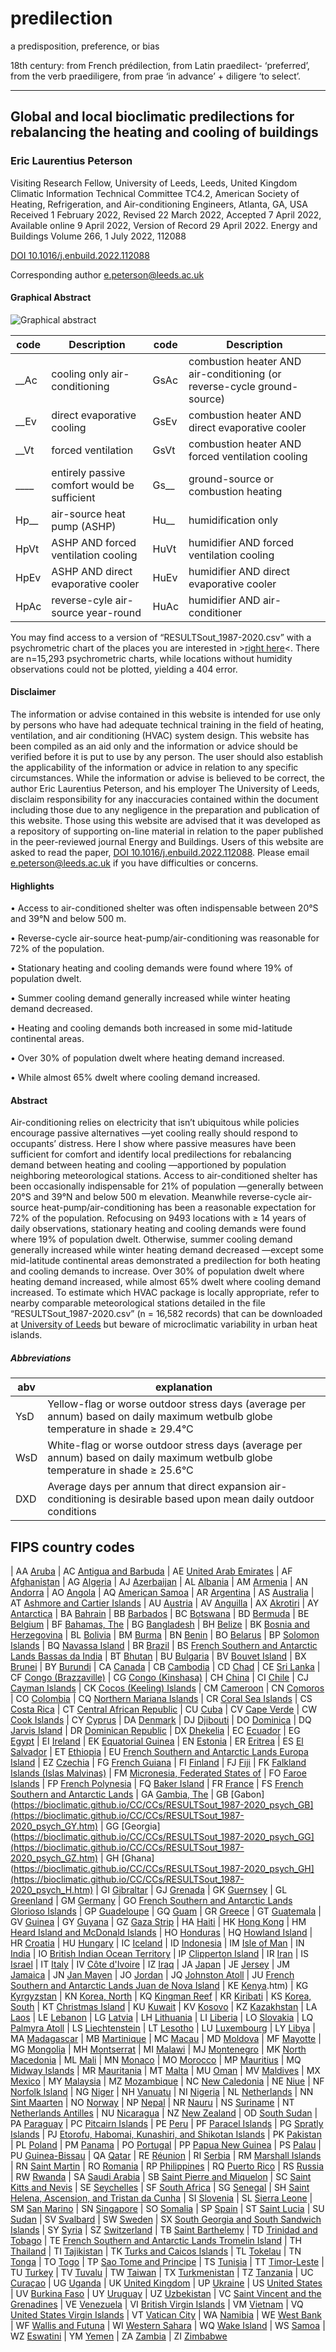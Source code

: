 # predilection

a predisposition, preference, or bias

18th century: from French prédilection, from Latin praedilect- ‘preferred’, from the verb praediligere, from prae ‘in advance’ + diligere ‘to select’.

---------------------------------------

## Global and local bioclimatic predilections for rebalancing the heating and cooling of buildings
### Eric Laurentius Peterson
Visiting Research Fellow, University of Leeds, Leeds, United Kingdom
Climatic Information Technical Committee TC4.2, American Society of Heating, Refrigeration, and Air-conditioning Engineers, Atlanta, GA, USA
Received 1 February 2022, Revised 22 March 2022, Accepted 7 April 2022, Available online 9 April 2022, Version of Record 29 April 2022.
Energy and Buildings Volume 266, 1 July 2022, 112088

[DOI 10.1016/j.enbuild.2022.112088](https://doi.org/10.1016/j.enbuild.2022.112088)

Corresponding author <e.peterson@leeds.ac.uk>

#### Graphical Abstract
![Graphical abstract](https://bioclimatic.github.io/predilection/Graphical_Abstract.jpg "Graphical abstract")

| code | Description | code | Description |
| ---- | ----------- | ---- | ----------- |
| __Ac | cooling only air-conditioning | GsAc | combustion heater AND air-conditioning (or reverse-cycle ground-source)|
| __Ev | direct evaporative cooling | GsEv | combustion heater AND direct evaporative cooler |
| __Vt | forced ventilation | GsVt | combustion heater AND forced ventilation cooling |
| ____ | entirely passive comfort would be sufficient | Gs__ | ground-source or combustion heating |
| Hp__ | air-source heat pump (ASHP) | Hu__ | humidification only |
| HpVt | ASHP AND forced ventilation cooling | HuVt | humidifier AND forced ventilation cooling |
| HpEv | ASHP AND direct evaporative cooler | HuEv | humidifier AND direct evaporative cooler |
| HpAc | reverse-cyle air-source year-round | HuAc | humidifier AND air-conditioner |

You may find access to a version of “RESULTSout_1987-2020.csv” with a psychrometric chart of the places you are interested in >[right here](https://bioclimatic.github.io/predilection/RESULTSout_1987-2020_psych.htm)<.  There are n=15,293 psychrometric charts, while locations without humidity observations could not be plotted, yielding a 404 error.  

#### Disclaimer
The information or advise contained in this website is intended for use only by persons who have had adequate technical training in the field of heating, ventilation, and air conditioning (HVAC) system design. This website has been compiled as an aid only and the information or advice should be verified before it is put to use by any person. The user should also establish the applicability of the information or advice in relation to any specific circumstances. While the information or advise is believed to be correct, the author Eric Laurentius Peterson, and his employer The University of Leeds, disclaim responsibility for any inaccuracies contained within the document including those due to any negligence in the preparation and publication of this website. Those using this website are advised that it was developed as a repository of supporting on-line material in relation to the paper published in the peer-reviewed journal Energy and Buildings. Users of this website are asked to read the paper, [DOI 10.1016/j.enbuild.2022.112088](https://doi.org/10.1016/j.enbuild.2022.112088).  Please email  <e.peterson@leeds.ac.uk> if you have difficulties or concerns.

#### Highlights

• Access to air-conditioned shelter was often indispensable between 20°S and 39°N and below 500 m.

• Reverse-cycle air-source heat-pump/air-conditioning was reasonable for 72% of the population.

• Stationary heating and cooling demands were found where 19% of population dwelt.

• Summer cooling demand generally increased while winter heating demand decreased.

• Heating and cooling demands both increased in some mid-latitude continental areas.

• Over 30% of population dwelt where heating demand increased.

• While almost 65% dwelt where cooling demand increased.

#### Abstract
Air-conditioning relies on electricity that isn’t ubiquitous while policies encourage passive alternatives —yet cooling really should respond to occupants’ distress. Here I show where passive measures have been sufficient for comfort and identify local predilections for rebalancing demand between heating and cooling —apportioned by population neighboring meteorological stations. Access to air-conditioned shelter has been occasionally indispensable for 21% of population —generally between 20°S and 39°N and below 500 m elevation. Meanwhile reverse-cycle air-source heat-pump/air-conditioning has been a reasonable expectation for 72% of the population. Refocusing on 9493 locations with ≥ 14 years of daily observations, stationary heating and cooling demands were found where 19% of population dwelt. Otherwise, summer cooling demand generally increased while winter heating demand decreased —except some mid-latitude continental areas demonstrated a predilection for both heating and cooling demands to increase. Over 30% of population dwelt where heating demand increased, while almost 65% dwelt where cooling demand increased. To estimate which HVAC package is locally appropriate, refer to nearby comparable meteorological stations detailed in the file “RESULTSout_1987-2020.csv” (n = 16,582 records) that can be downloaded at [University of Leeds](https://doi.org/10.5518/967) but beware of microclimatic variability in urban heat islands.

##### Abbreviations

| abv | explanation |
| --- | --- |
| YsD | Yellow-flag or worse outdoor stress days (average per annum) based on daily maximum wetbulb globe temperature in shade ≥ 29.4°C |
| WsD | White-flag or worse outdoor stress days (average per annum) based on daily maximum wetbulb globe temperature in shade ≥ 25.6°C |
| DXD | Average days per annum that direct expansion air-conditioning is desirable based upon mean daily outdoor conditions |

## FIPS country codes

| AA	 [Aruba](https://bioclimatic.github.io/CC/CCs/RESULTSout_1987-2020_psych_AA.htm)
| AC	 [Antigua and Barbuda](https://bioclimatic.github.io/CC/CCs/RESULTSout_1987-2020_psych_AC.htm)
| AE	 [United Arab Emirates](https://bioclimatic.github.io/CC/CCs/RESULTSout_1987-2020_psych_AE.htm)
| AF	 [Afghanistan](https://bioclimatic.github.io/CC/CCs/RESULTSout_1987-2020_psych_AF.htm)
| AG	 [Algeria](https://bioclimatic.github.io/CC/CCs/RESULTSout_1987-2020_psych_AG.htm)
| AJ	 [Azerbaijan](https://bioclimatic.github.io/CC/CCs/RESULTSout_1987-2020_psych_AJ.htm)
| AL	 [Albania](https://bioclimatic.github.io/CC/CCs/RESULTSout_1987-2020_psych_AL.htm)
| AM	 [Armenia](https://bioclimatic.github.io/CC/CCs/RESULTSout_1987-2020_psych_AM.htm)
| AN	 [Andorra](https://bioclimatic.github.io/CC/CCs/RESULTSout_1987-2020_psych_AN.htm)
| AO	 [Angola](https://bioclimatic.github.io/CC/CCs/RESULTSout_1987-2020_psych_AO.htm)
| AQ	 [American Samoa](https://bioclimatic.github.io/CC/CCs/RESULTSout_1987-2020_psych_AQ.htm)
| AR	 [Argentina](https://bioclimatic.github.io/CC/CCs/RESULTSout_1987-2020_psych_AR.htm)
| AS	 [Australia](https://bioclimatic.github.io/CC/CCs/RESULTSout_1987-2020_psych_AS.htm)
| AT	 [Ashmore and Cartier Islands](https://bioclimatic.github.io/CC/CCs/RESULTSout_1987-2020_psych_AT.htm)
| AU	 [Austria](https://bioclimatic.github.io/CC/CCs/RESULTSout_1987-2020_psych_AU.htm)
| AV	 [Anguilla](https://bioclimatic.github.io/CC/CCs/RESULTSout_1987-2020_psych_AV.htm)
| AX	 [Akrotiri](https://bioclimatic.github.io/CC/CCs/RESULTSout_1987-2020_psych_AX.htm)
| AY	 [Antarctica](https://bioclimatic.github.io/CC/CCs/RESULTSout_1987-2020_psych_AY.htm)
| BA	 [Bahrain](https://bioclimatic.github.io/CC/CCs/RESULTSout_1987-2020_psych_BA.htm)
| BB	 [Barbados](https://bioclimatic.github.io/CC/CCs/RESULTSout_1987-2020_psych_BB.htm)
| BC	 [Botswana](https://bioclimatic.github.io/CC/CCs/RESULTSout_1987-2020_psych_BC.htm)
| BD	 [Bermuda](https://bioclimatic.github.io/CC/CCs/RESULTSout_1987-2020_psych_BD.htm)
| BE	 [Belgium](https://bioclimatic.github.io/CC/CCs/RESULTSout_1987-2020_psych_BE.htm)
| BF	 [Bahamas, The](https://bioclimatic.github.io/CC/CCs/RESULTSout_1987-2020_psych_BF.htm)
| BG	 [Bangladesh](https://bioclimatic.github.io/CC/CCs/RESULTSout_1987-2020_psych_BG.htm)
| BH	 [Belize](https://bioclimatic.github.io/CC/CCs/RESULTSout_1987-2020_psych_BH.htm)
| BK	 [Bosnia and Herzegovina](https://bioclimatic.github.io/CC/CCs/RESULTSout_1987-2020_psych_BK.htm)
| BL	 [Bolivia](https://bioclimatic.github.io/CC/CCs/RESULTSout_1987-2020_psych_BL.htm)
| BM	 [Burma](https://bioclimatic.github.io/CC/CCs/RESULTSout_1987-2020_psych_BM.htm)
| BN	 [Benin](https://bioclimatic.github.io/CC/CCs/RESULTSout_1987-2020_psych_BN.htm)
| BO	 [Belarus](https://bioclimatic.github.io/CC/CCs/RESULTSout_1987-2020_psych_BO.htm)
| BP	 [Solomon Islands](https://bioclimatic.github.io/CC/CCs/RESULTSout_1987-2020_psych_BP.htm)
| BQ	 [Navassa Island](https://bioclimatic.github.io/CC/CCs/RESULTSout_1987-2020_psych_BQ.htm)
| BR	 [Brazil](https://bioclimatic.github.io/CC/CCs/RESULTSout_1987-2020_psych_BR.htm)
| BS	 [French Southern and Antarctic Lands Bassas da India](https://bioclimatic.github.io/CC/CCs/RESULTSout_1987-2020_psych_BS.htm)
| BT	 [Bhutan](https://bioclimatic.github.io/CC/CCs/RESULTSout_1987-2020_psych_BT.htm)
| BU	 [Bulgaria](https://bioclimatic.github.io/CC/CCs/RESULTSout_1987-2020_psych_BU.htm)
| BV	 [Bouvet Island](https://bioclimatic.github.io/CC/CCs/RESULTSout_1987-2020_psych_BV.htm)
| BX	 [Brunei](https://bioclimatic.github.io/CC/CCs/RESULTSout_1987-2020_psych_BX.htm)
| BY	 [Burundi](https://bioclimatic.github.io/CC/CCs/RESULTSout_1987-2020_psych_BY.htm)
| CA	 [Canada](https://bioclimatic.github.io/CC/CCs/RESULTSout_1987-2020_psych_CA.htm)
| CB	 [Cambodia](https://bioclimatic.github.io/CC/CCs/RESULTSout_1987-2020_psych_CB.htm)
| CD	 [Chad](https://bioclimatic.github.io/CC/CCs/RESULTSout_1987-2020_psych_CD.htm)
| CE	 [Sri Lanka](https://bioclimatic.github.io/CC/CCs/RESULTSout_1987-2020_psych_CE.htm)
| CF	 [Congo (Brazzaville)](https://bioclimatic.github.io/CC/CCs/RESULTSout_1987-2020_psych_CF.htm)
| CG	 [Congo (Kinshasa)](https://bioclimatic.github.io/CC/CCs/RESULTSout_1987-2020_psych_CG.htm)
| CH	 [China](https://bioclimatic.github.io/CC/CCs/RESULTSout_1987-2020_psych_CH.htm)
| CI	 [Chile](https://bioclimatic.github.io/CC/CCs/RESULTSout_1987-2020_psych_CI.htm)
| CJ	 [Cayman Islands](https://bioclimatic.github.io/CC/CCs/RESULTSout_1987-2020_psych_CJ.htm)
| CK	 [Cocos (Keeling) Islands](https://bioclimatic.github.io/CC/CCs/RESULTSout_1987-2020_psych_CK.htm)
| CM	 [Cameroon](https://bioclimatic.github.io/CC/CCs/RESULTSout_1987-2020_psych_CM.htm)
| CN   [Comoros](https://bioclimatic.github.io/CC/CCs/RESULTSout_1987-2020_psych_CN.htm)
| CO	 [Colombia](https://bioclimatic.github.io/CC/CCs/RESULTSout_1987-2020_psych_CO.htm)
| CQ	 [Northern Mariana Islands](https://bioclimatic.github.io/CC/CCs/RESULTSout_1987-2020_psych_CQ.htm)
| CR	 [Coral Sea Islands](https://bioclimatic.github.io/CC/CCs/RESULTSout_1987-2020_psych_CR.htm)
| CS	 [Costa Rica](https://bioclimatic.github.io/CC/CCs/RESULTSout_1987-2020_psych_CS.htm)
| CT	 [Central African Republic](https://bioclimatic.github.io/CC/CCs/RESULTSout_1987-2020_psych_CT.htm)
| CU	 [Cuba](https://bioclimatic.github.io/CC/CCs/RESULTSout_1987-2020_psych_CU.htm)
| CV	 [Cape Verde](https://bioclimatic.github.io/CC/CCs/RESULTSout_1987-2020_psych_CV.htm)
| CW	 [Cook Islands](https://bioclimatic.github.io/CC/CCs/RESULTSout_1987-2020_psych_CW.htm)
| CY	 [Cyprus](https://bioclimatic.github.io/CC/CCs/RESULTSout_1987-2020_psych_CY.htm)
| DA	 [Denmark](https://bioclimatic.github.io/CC/CCs/RESULTSout_1987-2020_psych_DA.htm)
| DJ	 [Djibouti](https://bioclimatic.github.io/CC/CCs/RESULTSout_1987-2020_psych_DJ.htm)
| DO	 [Dominica](https://bioclimatic.github.io/CC/CCs/RESULTSout_1987-2020_psych_DO.htm)
| DQ	 [Jarvis Island](https://bioclimatic.github.io/CC/CCs/RESULTSout_1987-2020_psych_DQ.htm)
| DR	 [Dominican Republic](https://bioclimatic.github.io/CC/CCs/RESULTSout_1987-2020_psych_DR.htm)
| DX	 [Dhekelia](https://bioclimatic.github.io/CC/CCs/RESULTSout_1987-2020_psych_DX.htm)
| EC	 [Ecuador](https://bioclimatic.github.io/CC/CCs/RESULTSout_1987-2020_psych_EC.htm)
| EG	 [Egypt](https://bioclimatic.github.io/CC/CCs/RESULTSout_1987-2020_psych_EG.htm)
| EI	 [Ireland](https://bioclimatic.github.io/CC/CCs/RESULTSout_1987-2020_psych_EI.htm)
| EK	 [Equatorial Guinea](https://bioclimatic.github.io/CC/CCs/RESULTSout_1987-2020_psych_EK.htm)
| EN	 [Estonia](https://bioclimatic.github.io/CC/CCs/RESULTSout_1987-2020_psych_EN.htm)
| ER	 [Eritrea](https://bioclimatic.github.io/CC/CCs/RESULTSout_1987-2020_psych_ER.htm)
| ES	 [El Salvador](https://bioclimatic.github.io/CC/CCs/RESULTSout_1987-2020_psych_ES.htm)
| ET	 [Ethiopia](https://bioclimatic.github.io/CC/CCs/RESULTSout_1987-2020_psych_ET.htm)
| EU	 [French Southern and Antarctic Lands Europa Island](https://bioclimatic.github.io/CC/CCs/RESULTSout_1987-2020_psych_EU.htm)
| EZ	 [Czechia](https://bioclimatic.github.io/CC/CCs/RESULTSout_1987-2020_psych_EZ.htm)
| FG	 [French Guiana](https://bioclimatic.github.io/CC/CCs/RESULTSout_1987-2020_psych_FG.htm)
| FI	 [Finland](https://bioclimatic.github.io/CC/CCs/RESULTSout_1987-2020_psych_FI.htm)
| FJ	 [Fiji](https://bioclimatic.github.io/CC/CCs/RESULTSout_1987-2020_psych_FJ.htm)
| FK	 [Falkland Islands (Islas Malvinas)](https://bioclimatic.github.io/CC/CCs/RESULTSout_1987-2020_psych_FK.htm)
| FM	 [Micronesia, Federated States of](https://bioclimatic.github.io/CC/CCs/RESULTSout_1987-2020_psych_FM.htm)
| FO	 [Faroe Islands](https://bioclimatic.github.io/CC/CCs/RESULTSout_1987-2020_psych_FO.htm)
| FP	 [French Polynesia](https://bioclimatic.github.io/CC/CCs/RESULTSout_1987-2020_psych_FP.htm)
| FQ	 [Baker Island](https://bioclimatic.github.io/CC/CCs/RESULTSout_1987-2020_psych_FQ.htm)
| FR	 [France](https://bioclimatic.github.io/CC/CCs/RESULTSout_1987-2020_psych_FR.htm)
| FS	 [French Southern and Antarctic Lands](https://bioclimatic.github.io/CC/CCs/RESULTSout_1987-2020_psych_FS.htm)
| GA	 [Gambia, The](https://bioclimatic.github.io/CC/CCs/RESULTSout_1987-2020_psych_GAV.htm)
| GB	 [Gabon](https://bioclimatic.github.io/CC/CCs/RESULTSout_1987-2020_psych_GB](https://bioclimatic.github.io/CC/CCs/RESULTSout_1987-2020_psych_GY.htm)
| GG	 [Georgia](https://bioclimatic.github.io/CC/CCs/RESULTSout_1987-2020_psych_GG](https://bioclimatic.github.io/CC/CCs/RESULTSout_1987-2020_psych_GZ.htm)
| GH	 [Ghana](https://bioclimatic.github.io/CC/CCs/RESULTSout_1987-2020_psych_GH](https://bioclimatic.github.io/CC/CCs/RESULTSout_1987-2020_psych_H.htm)
| GI	 [Gibraltar](https://bioclimatic.github.io/CC/CCs/RESULTSout_1987-2020_psych_GI.htm)
| GJ	 [Grenada](https://bioclimatic.github.io/CC/CCs/RESULTSout_1987-2020_psych_GJ.htm)
| GK	 [Guernsey](https://bioclimatic.github.io/CC/CCs/RESULTSout_1987-2020_psych_GK.htm)
| GL	 [Greenland](https://bioclimatic.github.io/CC/CCs/RESULTSout_1987-2020_psych_GL.htm)
| GM	 [Germany](https://bioclimatic.github.io/CC/CCs/RESULTSout_1987-2020_psych_GM.htm)
| GO	 [French Southern and Antarctic Lands Glorioso Islands](https://bioclimatic.github.io/CC/CCs/RESULTSout_1987-2020_psych_GO.htm)
| GP	 [Guadeloupe](https://bioclimatic.github.io/CC/CCs/RESULTSout_1987-2020_psych_GP.htm)
| GQ	 [Guam](https://bioclimatic.github.io/CC/CCs/RESULTSout_1987-2020_psych_GQ.htm)
| GR	 [Greece](https://bioclimatic.github.io/CC/CCs/RESULTSout_1987-2020_psych_GR.htm)
| GT	 [Guatemala](https://bioclimatic.github.io/CC/CCs/RESULTSout_1987-2020_psych_GT.htm)
| GV	 [Guinea](https://bioclimatic.github.io/CC/CCs/RESULTSout_1987-2020_psych_GV.htm)
| GY	 [Guyana](https://bioclimatic.github.io/CC/CCs/RESULTSout_1987-2020_psych_GY.htm)
| GZ	 [Gaza Strip](https://bioclimatic.github.io/CC/CCs/RESULTSout_1987-2020_psych_GZ.htm)
| HA	 [Haiti](https://bioclimatic.github.io/CC/CCs/RESULTSout_1987-2020_psych_HA.htm)
| HK	 [Hong Kong](https://bioclimatic.github.io/CC/CCs/RESULTSout_1987-2020_psych_HK.htm)
| HM	 [Heard Island and McDonald Islands](https://bioclimatic.github.io/CC/CCs/RESULTSout_1987-2020_psych_HM.htm)
| HO	 [Honduras](https://bioclimatic.github.io/CC/CCs/RESULTSout_1987-2020_psych_HO.htm)
| HQ	 [Howland Island](https://bioclimatic.github.io/CC/CCs/RESULTSout_1987-2020_psych_HQ.htm)
| HR	 [Croatia](https://bioclimatic.github.io/CC/CCs/RESULTSout_1987-2020_psych_HR.htm)
| HU	 [Hungary](https://bioclimatic.github.io/CC/CCs/RESULTSout_1987-2020_psych_HU.htm)
| IC	 [Iceland](https://bioclimatic.github.io/CC/CCs/RESULTSout_1987-2020_psych_IC.htm)
| ID	 [Indonesia](https://bioclimatic.github.io/CC/CCs/RESULTSout_1987-2020_psych_ID.htm)
| IM	 [Isle of Man](https://bioclimatic.github.io/CC/CCs/RESULTSout_1987-2020_psych_IM.htm)
| IN	 [India](https://bioclimatic.github.io/CC/CCs/RESULTSout_1987-2020_psych_IN.htm)
| IO	 [British Indian Ocean Territory](https://bioclimatic.github.io/CC/CCs/RESULTSout_1987-2020_psych_IO.htm)
| IP	 [Clipperton Island](https://bioclimatic.github.io/CC/CCs/RESULTSout_1987-2020_psych_IP.htm)
| IR	 [Iran](https://bioclimatic.github.io/CC/CCs/RESULTSout_1987-2020_psych_IR.htm)
| IS	 [Israel](https://bioclimatic.github.io/CC/CCs/RESULTSout_1987-2020_psych_IS.htm)
| IT	 [Italy](https://bioclimatic.github.io/CC/CCs/RESULTSout_1987-2020_psych_IT.htm)
| IV	 [Côte d'Ivoire](https://bioclimatic.github.io/CC/CCs/RESULTSout_1987-2020_psych_IV.htm)
| IZ	 [Iraq](https://bioclimatic.github.io/CC/CCs/RESULTSout_1987-2020_psych_IZ.htm)
| JA	 [Japan](https://bioclimatic.github.io/CC/CCs/RESULTSout_1987-2020_psych_JA.htm)
| JE	 [Jersey](https://bioclimatic.github.io/CC/CCs/RESULTSout_1987-2020_psych_JE.htm)
| JM	 [Jamaica](https://bioclimatic.github.io/CC/CCs/RESULTSout_1987-2020_psych_JM.htm)
| JN	 [Jan Mayen](https://bioclimatic.github.io/CC/CCs/RESULTSout_1987-2020_psych_JN.htm)
| JO	 [Jordan](https://bioclimatic.github.io/CC/CCs/RESULTSout_1987-2020_psych_JO.htm)
| JQ	 [Johnston Atoll](https://bioclimatic.github.io/CC/CCs/RESULTSout_1987-2020_psych_JQ.htm)
| JU	 [French Southern and Antarctic Lands Juan de Nova Island](https://bioclimatic.github.io/CC/CCs/RESULTSout_1987-2020_psych_JU.htm)
| KE	 [Kenya](https://bioclimatic.github.io/CC/CCs/RESULTSout_1987-2020_psych_KE.htm).htm)
| KG	 [Kyrgyzstan](https://bioclimatic.github.io/CC/CCs/RESULTSout_1987-2020_psych_KG.htm)
| KN	 [Korea, North](https://bioclimatic.github.io/CC/CCs/RESULTSout_1987-2020_psych_KN.htm)
| KQ	 [Kingman Reef](https://bioclimatic.github.io/CC/CCs/RESULTSout_1987-2020_psych_KQ.htm)
| KR	 [Kiribati](https://bioclimatic.github.io/CC/CCs/RESULTSout_1987-2020_psych_KR.htm)
| KS	 [Korea, South](https://bioclimatic.github.io/CC/CCs/RESULTSout_1987-2020_psych_KS.htm)
| KT	 [Christmas Island](https://bioclimatic.github.io/CC/CCs/RESULTSout_1987-2020_psych_KT.htm)
| KU	 [Kuwait](https://bioclimatic.github.io/CC/CCs/RESULTSout_1987-2020_psych_KU.htm)
| KV	 [Kosovo](https://bioclimatic.github.io/CC/CCs/RESULTSout_1987-2020_psych_KV.htm)
| KZ	 [Kazakhstan](https://bioclimatic.github.io/CC/CCs/RESULTSout_1987-2020_psych_KZ.htm)
| LA	 [Laos](https://bioclimatic.github.io/CC/CCs/RESULTSout_1987-2020_psych_LA.htm)
| LE	 [Lebanon](https://bioclimatic.github.io/CC/CCs/RESULTSout_1987-2020_psych_LE.htm)
| LG	 [Latvia](https://bioclimatic.github.io/CC/CCs/RESULTSout_1987-2020_psych_LG.htm)
| LH	 [Lithuania](https://bioclimatic.github.io/CC/CCs/RESULTSout_1987-2020_psych_LH.htm)
| LI	 [Liberia](https://bioclimatic.github.io/CC/CCs/RESULTSout_1987-2020_psych_LI.htm)
| LO	 [Slovakia](https://bioclimatic.github.io/CC/CCs/RESULTSout_1987-2020_psych_LO.htm)
| LQ	 [Palmyra Atoll](https://bioclimatic.github.io/CC/CCs/RESULTSout_1987-2020_psych_LQ.htm)
| LS	 [Liechtenstein](https://bioclimatic.github.io/CC/CCs/RESULTSout_1987-2020_psych_LS.htm)
| LT	 [Lesotho](https://bioclimatic.github.io/CC/CCs/RESULTSout_1987-2020_psych_TLT.htm)
| LU	 [Luxembourg](https://bioclimatic.github.io/CC/CCs/RESULTSout_1987-2020_psych_LU.htm)
| LY	 [Libya](https://bioclimatic.github.io/CC/CCs/RESULTSout_1987-2020_psych_LY.htm)
| MA	 [Madagascar](https://bioclimatic.github.io/CC/CCs/RESULTSout_1987-2020_psych_MA.htm)
| MB	 [Martinique](https://bioclimatic.github.io/CC/CCs/RESULTSout_1987-2020_psych_MB.htm)
| MC	 [Macau](https://bioclimatic.github.io/CC/CCs/RESULTSout_1987-2020_psych_MC.htm)
| MD	 [Moldova](https://bioclimatic.github.io/CC/CCs/RESULTSout_1987-2020_psych_MD.htm)
| MF	 [Mayotte](https://bioclimatic.github.io/CC/CCs/RESULTSout_1987-2020_psych_MF.htm)
| MG	 [Mongolia](https://bioclimatic.github.io/CC/CCs/RESULTSout_1987-2020_psych_MG.htm)
| MH	 [Montserrat](https://bioclimatic.github.io/CC/CCs/RESULTSout_1987-2020_psych_MH.htm)
| MI	 [Malawi](https://bioclimatic.github.io/CC/CCs/RESULTSout_1987-2020_psych_MI.htm)
| MJ   [Montenegro](https://bioclimatic.github.io/CC/CCs/RESULTSout_1987-2020_psych_MJ.htm)
| MK	 [North Macedonia](https://bioclimatic.github.io/CC/CCs/RESULTSout_1987-2020_psych_MK.htm)
| ML	 [Mali](https://bioclimatic.github.io/CC/CCs/RESULTSout_1987-2020_psych_ML.htm)
| MN	 [Monaco](https://bioclimatic.github.io/CC/CCs/RESULTSout_1987-2020_psych_MN.htm)
| MO	 [Morocco](https://bioclimatic.github.io/CC/CCs/RESULTSout_1987-2020_psych_MO.htm)
| MP	 [Mauritius](https://bioclimatic.github.io/CC/CCs/RESULTSout_1987-2020_psych_MP.htm)
| MQ	 [Midway Islands](https://bioclimatic.github.io/CC/CCs/RESULTSout_1987-2020_psych_MQ.htm)
| MR	 [Mauritania](https://bioclimatic.github.io/CC/CCs/RESULTSout_1987-2020_psych_MR.htm)
| MT	 [Malta](https://bioclimatic.github.io/CC/CCs/RESULTSout_1987-2020_psych_MT.htm)
| MU	 [Oman](https://bioclimatic.github.io/CC/CCs/RESULTSout_1987-2020_psych_MU.htm)
| MV	 [Maldives](https://bioclimatic.github.io/CC/CCs/RESULTSout_1987-2020_psych_MV.htm)
| MX	 [Mexico](https://bioclimatic.github.io/CC/CCs/RESULTSout_1987-2020_psych_MX.htm)
| MY	 [Malaysia](https://bioclimatic.github.io/CC/CCs/RESULTSout_1987-2020_psych_MY.htm)
| MZ	 [Mozambique](https://bioclimatic.github.io/CC/CCs/RESULTSout_1987-2020_psych_MZ.htm)
| NC	 [New Caledonia](https://bioclimatic.github.io/CC/CCs/RESULTSout_1987-2020_psych_NC.htm)
| NE	 [Niue](https://bioclimatic.github.io/CC/CCs/RESULTSout_1987-2020_psych_NE.htm)
| NF	 [Norfolk Island](https://bioclimatic.github.io/CC/CCs/RESULTSout_1987-2020_psych_NF.htm)
| NG	 [Niger](https://bioclimatic.github.io/CC/CCs/RESULTSout_1987-2020_psych_NG.htm)
| NH	 [Vanuatu](https://bioclimatic.github.io/CC/CCs/RESULTSout_1987-2020_psych_NH.htm)
| NI	 [Nigeria](https://bioclimatic.github.io/CC/CCs/RESULTSout_1987-2020_psych_NI.htm)
| NL	 [Netherlands](https://bioclimatic.github.io/CC/CCs/RESULTSout_1987-2020_psych_NL.htm)
| NN	 [Sint Maarten](https://bioclimatic.github.io/CC/CCs/RESULTSout_1987-2020_psych_NN.htm)
| NO	 [Norway](https://bioclimatic.github.io/CC/CCs/RESULTSout_1987-2020_psych_NO.htm)
| NP	 [Nepal](https://bioclimatic.github.io/CC/CCs/RESULTSout_1987-2020_psych_NP.htm)
| NR	 [Nauru](https://bioclimatic.github.io/CC/CCs/RESULTSout_1987-2020_psych_NR.htm)
| NS	 [Suriname](https://bioclimatic.github.io/CC/CCs/RESULTSout_1987-2020_psych_NS.htm)
| NT	 [Netherlands Antilles](https://bioclimatic.github.io/CC/CCs/RESULTSout_1987-2020_psych_NT.htm)
| NU	 [Nicaragua](https://bioclimatic.github.io/CC/CCs/RESULTSout_1987-2020_psych_NU.htm)
| NZ	 [New Zealand](https://bioclimatic.github.io/CC/CCs/RESULTSout_1987-2020_psych_NZ.htm)
| OD	 [South Sudan](https://bioclimatic.github.io/CC/CCs/RESULTSout_1987-2020_psych_OD.htm)
| PA	 [Paraguay](https://bioclimatic.github.io/CC/CCs/RESULTSout_1987-2020_psych_PR.htm)
| PC	 [Pitcairn Islands](https://bioclimatic.github.io/CC/CCs/RESULTSout_1987-2020_psych_PC.htm)
| PE	 [Peru](https://bioclimatic.github.io/CC/CCs/RESULTSout_1987-2020_psych_PE.htm)
| PF	 [Paracel Islands](https://bioclimatic.github.io/CC/CCs/RESULTSout_1987-2020_psych_PF.htm)
| PG	 [Spratly Islands](https://bioclimatic.github.io/CC/CCs/RESULTSout_1987-2020_psych_PG.htm)
| PJ	 [Etorofu, Habomai, Kunashiri, and Shikotan Islands](https://bioclimatic.github.io/CC/CCs/RESULTSout_1987-2020_psych_PJ.htm)
| PK	 [Pakistan](https://bioclimatic.github.io/CC/CCs/RESULTSout_1987-2020_psych_PK.htm)
| PL	 [Poland](https://bioclimatic.github.io/CC/CCs/RESULTSout_1987-2020_psych_PL.htm)
| PM	 [Panama](https://bioclimatic.github.io/CC/CCs/RESULTSout_1987-2020_psych_PM.htm)
| PO	 [Portugal](https://bioclimatic.github.io/CC/CCs/RESULTSout_1987-2020_psych_PO.htm)
| PP	 [Papua New Guinea](https://bioclimatic.github.io/CC/CCs/RESULTSout_1987-2020_psych_PP.htm)
| PS	 [Palau](https://bioclimatic.github.io/CC/CCs/RESULTSout_1987-2020_psych_PS.htm)
| PU	 [Guinea-Bissau](https://bioclimatic.github.io/CC/CCs/RESULTSout_1987-2020_psych_PU.htm)
| QA	 [Qatar](https://bioclimatic.github.io/CC/CCs/RESULTSout_1987-2020_psych_QA.htm)
| RE	 [Réunion](https://bioclimatic.github.io/CC/CCs/RESULTSout_1987-2020_psych_RE.htm)
| RI	 [Serbia](https://bioclimatic.github.io/CC/CCs/RESULTSout_1987-2020_psych_RI.htm)
| RM	 [Marshall Islands](https://bioclimatic.github.io/CC/CCs/RESULTSout_1987-2020_psych_RM.htm)
| RN	 [Saint Martin](https://bioclimatic.github.io/CC/CCs/RESULTSout_1987-2020_psych_RN.htm)
| RO	 [Romania](https://bioclimatic.github.io/CC/CCs/RESULTSout_1987-2020_psych_RO.htm)
| RP	 [Philippines](https://bioclimatic.github.io/CC/CCs/RESULTSout_1987-2020_psych_RP.htm)
| RQ	 [Puerto Rico](https://bioclimatic.github.io/CC/CCs/RESULTSout_1987-2020_psych_RQ.htm)
| RS	 [Russia](https://bioclimatic.github.io/CC/CCs/RESULTSout_1987-2020_psych_RS.htm)
| RW	 [Rwanda](https://bioclimatic.github.io/CC/CCs/RESULTSout_1987-2020_psych_RW.htm)
| SA	 [Saudi Arabia](https://bioclimatic.github.io/CC/CCs/RESULTSout_1987-2020_psych_SA.htm)
| SB	 [Saint Pierre and Miquelon](https://bioclimatic.github.io/CC/CCs/RESULTSout_1987-2020_psych_SB.htm)
| SC	 [Saint Kitts and Nevis](https://bioclimatic.github.io/CC/CCs/RESULTSout_1987-2020_psych_SC.htm)
| SE	 [Seychelles](https://bioclimatic.github.io/CC/CCs/RESULTSout_1987-2020_psych_SE.htm)
| SF	 [South Africa](https://bioclimatic.github.io/CC/CCs/RESULTSout_1987-2020_psych_SF.htm)
| SG	 [Senegal](https://bioclimatic.github.io/CC/CCs/RESULTSout_1987-2020_psych_SG.htm)
| SH	 [Saint Helena, Ascension, and Tristan da Cunha](https://bioclimatic.github.io/CC/CCs/RESULTSout_1987-2020_psych_SH.htm)
| SI	 [Slovenia](https://bioclimatic.github.io/CC/CCs/RESULTSout_1987-2020_psych_SI.htm)
| SL	 [Sierra Leone](https://bioclimatic.github.io/CC/CCs/RESULTSout_1987-2020_psych_SL.htm)
| SM	 [San Marino](https://bioclimatic.github.io/CC/CCs/RESULTSout_1987-2020_psych_SM.htm)
| SN	 [Singapore](https://bioclimatic.github.io/CC/CCs/RESULTSout_1987-2020_psych_SN.htm)
| SO	 [Somalia](https://bioclimatic.github.io/CC/CCs/RESULTSout_1987-2020_psych_SO.htm)
| SP	 [Spain](https://bioclimatic.github.io/CC/CCs/RESULTSout_1987-2020_psych_SP.htm)
| ST	 [Saint Lucia](https://bioclimatic.github.io/CC/CCs/RESULTSout_1987-2020_psych_ST.htm)
| SU	 [Sudan](https://bioclimatic.github.io/CC/CCs/RESULTSout_1987-2020_psych_SU.htm)
| SV	 [Svalbard](https://bioclimatic.github.io/CC/CCs/RESULTSout_1987-2020_psych_SV.htm)
| SW	 [Sweden](https://bioclimatic.github.io/CC/CCs/RESULTSout_1987-2020_psych_SW.htm)
| SX	 [South Georgia and South Sandwich Islands](https://bioclimatic.github.io/CC/CCs/RESULTSout_1987-2020_psych_SX.htm)
| SY	 [Syria](https://bioclimatic.github.io/CC/CCs/RESULTSout_1987-2020_psych_SY.htm)
| SZ	 [Switzerland](https://bioclimatic.github.io/CC/CCs/RESULTSout_1987-2020_psych_SZ.htm)
| TB	 [Saint Barthelemy](https://bioclimatic.github.io/CC/CCs/RESULTSout_1987-2020_psych_TB.htm)
| TD	 [Trinidad and Tobago](https://bioclimatic.github.io/CC/CCs/RESULTSout_1987-2020_psych_TD.htm)
| TE	 [French Southern and Antarctic Lands Tromelin Island](https://bioclimatic.github.io/CC/CCs/RESULTSout_1987-2020_psych_TE.htm)
| TH	 [Thailand](https://bioclimatic.github.io/CC/CCs/RESULTSout_1987-2020_psych_TH.htm)
| TI	 [Tajikistan](https://bioclimatic.github.io/CC/CCs/RESULTSout_1987-2020_psych_TI.htm)
| TK	 [Turks and Caicos Islands](https://bioclimatic.github.io/CC/CCs/RESULTSout_1987-2020_psych_TK.htm)
| TL	 [Tokelau](https://bioclimatic.github.io/CC/CCs/RESULTSout_1987-2020_psych_TL.htm)
| TN	 [Tonga](https://bioclimatic.github.io/CC/CCs/RESULTSout_1987-2020_psych_TN.htm)
| TO	 [Togo](https://bioclimatic.github.io/CC/CCs/RESULTSout_1987-2020_psych_TO.htm)
| TP	 [Sao Tome and Principe](https://bioclimatic.github.io/CC/CCs/RESULTSout_1987-2020_psych_TP.htm)
| TS	 [Tunisia](https://bioclimatic.github.io/CC/CCs/RESULTSout_1987-2020_psych_TS.htm)
| TT	 [Timor-Leste](https://bioclimatic.github.io/CC/CCs/RESULTSout_1987-2020_psych_TT.htm)
| TU	 [Turkey](https://bioclimatic.github.io/CC/CCs/RESULTSout_1987-2020_psych_TU.htm)
| TV	 [Tuvalu](https://bioclimatic.github.io/CC/CCs/RESULTSout_1987-2020_psych_TV.htm)
| TW	 [Taiwan](https://bioclimatic.github.io/CC/CCs/RESULTSout_1987-2020_psych_TW.htm)
| TX	 [Turkmenistan](https://bioclimatic.github.io/CC/CCs/RESULTSout_1987-2020_psych_TX.htm)
| TZ	 [Tanzania](https://bioclimatic.github.io/CC/CCs/RESULTSout_1987-2020_psych_TZ.htm)
| UC	 [Curaçao](https://bioclimatic.github.io/CC/CCs/RESULTSout_1987-2020_psych_UC.htm)
| UG	 [Uganda](https://bioclimatic.github.io/CC/CCs/RESULTSout_1987-2020_psych_UG.htm)
| UK	 [United Kingdom](https://bioclimatic.github.io/CC/CCs/RESULTSout_1987-2020_psych_UK.htm)
| UP	 [Ukraine](https://bioclimatic.github.io/CC/CCs/RESULTSout_1987-2020_psych_UP.htm)
| US	 [United States](https://bioclimatic.github.io/CC/CCs/RESULTSout_1987-2020_psych_US.htm)
| UV	 [Burkina Faso](https://bioclimatic.github.io/CC/CCs/RESULTSout_1987-2020_psych_UV.htm)
| UY	 [Uruguay](https://bioclimatic.github.io/CC/CCs/RESULTSout_1987-2020_psych_UY.htm)
| UZ	 [Uzbekistan](https://bioclimatic.github.io/CC/CCs/RESULTSout_1987-2020_psych_UZ.htm)
| VC	 [Saint Vincent and the Grenadines](https://bioclimatic.github.io/CC/CCs/RESULTSout_1987-2020_psych_VC.htm)
| VE	 [Venezuela](https://bioclimatic.github.io/CC/CCs/RESULTSout_1987-2020_psych_VE.htm)
| VI	 [British Virgin Islands](https://bioclimatic.github.io/CC/CCs/RESULTSout_1987-2020_psych_VI.htm)
| VM	 [Vietnam](https://bioclimatic.github.io/CC/CCs/RESULTSout_1987-2020_psych_VM.htm)
| VQ	 [United States Virgin Islands](https://bioclimatic.github.io/CC/CCs/RESULTSout_1987-2020_psych_VQ.htm)
| VT	 [Vatican City](https://bioclimatic.github.io/CC/CCs/RESULTSout_1987-2020_psych_VT.htm)
| WA	 [Namibia](https://bioclimatic.github.io/CC/CCs/RESULTSout_1987-2020_psych_WA.htm)
| WE	 [West Bank](https://bioclimatic.github.io/CC/CCs/RESULTSout_1987-2020_psych_WE.htm)
| WF	 [Wallis and Futuna](https://bioclimatic.github.io/CC/CCs/RESULTSout_1987-2020_psych_WF.htm)
| WI	 [Western Sahara](https://bioclimatic.github.io/CC/CCs/RESULTSout_1987-2020_psych_WI.htm)
| WQ	 [Wake Island](https://bioclimatic.github.io/CC/CCs/RESULTSout_1987-2020_psych_WQ.htm)
| WS	 [Samoa](https://bioclimatic.github.io/CC/CCs/RESULTSout_1987-2020_psych_WS.htm)
| WZ	 [Eswatini](https://bioclimatic.github.io/CC/CCs/RESULTSout_1987-2020_psych_WZ.htm)
| YM	 [Yemen](https://bioclimatic.github.io/CC/CCs/RESULTSout_1987-2020_psych_YM.htm)
| ZA	 [Zambia](https://bioclimatic.github.io/CC/CCs/RESULTSout_1987-2020_psych_ZA.htm)
| ZI	 [Zimbabwe](https://bioclimatic.github.io/CC/CCs/RESULTSout_1987-2020_psych_ZI.htm)
